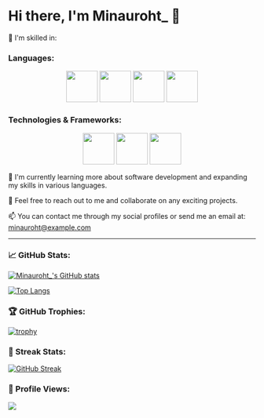 # Hi there, I'm Minauroht_ 👋

🔨 I'm skilled in:

### Languages:

<div align="center">
  <img height="64px" src="https://cdn.jsdelivr.net/gh/devicons/devicon/icons/lua/lua-plain-wordmark.svg" />
  <img height="64px" src="https://seeklogo.com/images/L/luvit-logo-1C6575B5AA-seeklogo.com.png" />
  <img height="64px" src="https://cdn.jsdelivr.net/gh/devicons/devicon/icons/python/python-original.svg" />
  <img height="64px" src="https://cdn.jsdelivr.net/gh/devicons/devicon/icons/kotlin/kotlin-original.svg" />
</div>

### Technologies & Frameworks:

<div align="center">
  <img height="64px" src="https://love2d.org/w/images/6/68/love-app-0.10.png" />
  <img height="64px" src="https://cdn.jsdelivr.net/gh/devicons/devicon/icons/vscode/vscode-original.svg" />
  <img height="64px" src="https://seeklogo.com/images/I/intellij-idea-logo-F0395EF783-seeklogo.com.png" />
</div>

🌱 I'm currently learning more about software development and expanding my skills in various languages.

👯 Feel free to reach out to me and collaborate on any exciting projects.

📫 You can contact me through my social profiles or send me an email at: minauroht@example.com

---

### 📈 GitHub Stats:

[![Minauroht_'s GitHub stats](https://github-readme-stats.vercel.app/api?username=Minauroht&show_icons=true&theme=dark)](https://github.com/anuraghazra/github-readme-stats)

[![Top Langs](https://github-readme-stats.vercel.app/api/top-langs/?username=Minauroht&layout=compact&theme=dark)](https://github.com/Minauroht/)

### 🏆 GitHub Trophies:

[![trophy](https://github-profile-trophy.vercel.app/?username=Minauroht&column=7&theme=onedark)](https://github.com/ryo-ma/github-profile-trophy)

### 🧾 Streak Stats:

[![GitHub Streak](https://github-readme-streak-stats.herokuapp.com/?user=Minauroht&theme=dark)](https://git.io/streak-stats)

### 👀 Profile Views:

![](https://komarev.com/ghpvc/?username=Minauroht&color=grey)
